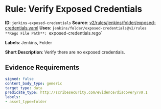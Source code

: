 # Rule: Verify Exposed Credentials

**ID**: `jenkins-exposed-credentials`
**Source**: [v2/rules/jenkins/folder/exposed-credentials.yaml](https://github.com/scribe-public/sample-policies/v2/rules/jenkins/folder/exposed-credentials.yaml)
**Uses**: `jenkins/folder/exposed-credentials@v2/rules
**Rego File Path**: `exposed-credentials.rego`

**Labels**: Jenkins, Folder

**Short Description**: Verify there are no exposed credentials.

## Evidence Requirements

```yaml
signed: false
content_body_type: generic
target_type: data
predicate_type: http://scribesecurity.com/evidence/discovery/v0.1
labels:
- asset_type=folder
```
